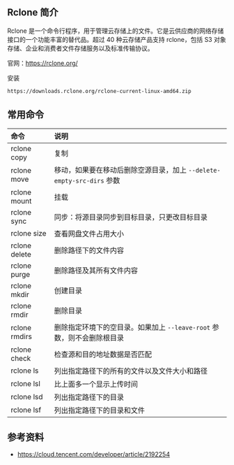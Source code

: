 ## Rclone 简介

Rclone 是一个命令行程序，用于管理云存储上的文件。它是云供应商的网络存储接口的一个功能丰富的替代品。超过 40 种云存储产品支持 rclone，包括 S3 对象存储、企业和消费者文件存储服务以及标准传输协议。

官网：<https://rclone.org/>

安装

```bash
https://downloads.rclone.org/rclone-current-linux-amd64.zip
```

## 常用命令

| 命令          | 说明                                                         |
| :------------ | :----------------------------------------------------------- |
| rclone copy   | 复制                                                         |
| rclone move   | 移动，如果要在移动后删除空源目录，加上 `--delete-empty-src-dirs` 参数 |
| rclone mount  | 挂载                                                         |
| rclone sync   | 同步：将源目录同步到目标目录，只更改目标目录                 |
| rclone size   | 查看网盘文件占用大小                                         |
| rclone delete | 删除路径下的文件内容                                         |
| rclone purge  | 删除路径及其所有文件内容                                     |
| rclone mkdir  | 创建目录                                                     |
| rclone rmdir  | 删除目录                                                     |
| rclone rmdirs | 删除指定环境下的空目录。如果加上 `--leave-root` 参数，则不会删除根目录 |
| rclone check  | 检查源和目的地址数据是否匹配                                 |
| rclone ls     | 列出指定路径下的所有的文件以及文件大小和路径                 |
| rclone lsl    | 比上面多一个显示上传时间                                     |
| rclone lsd    | 列出指定路径下的目录                                         |
| rclone lsf    | 列出指定路径下的目录和文件                                   |

## 参考资料

- <https://cloud.tencent.com/developer/article/2192254>